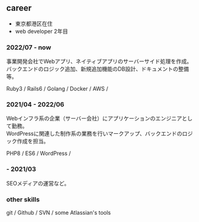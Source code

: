 ## career

- 東京都港区在住
- web developer 2年目

### 2022/07 - now

事業開発会社でWebアプリ、ネイティブアプリのサーバーサイド処理を作成。  
バックエンドのロジック追加、新規追加機能のDB設計、ドキュメントの整備等。

Ruby3 / Rails6 / Golang / Docker / AWS /

### 2021/04 - 2022/06

Webインフラ系の企業（サーバー会社）にアプリケーションのエンジニアとして勤務。  
WordPressに関連した制作系の業務を行いマークアップ、バックエンドのロジック作成を担当。

PHP8 / ES6 / WordPress /

### - 2021/03

SEOメディアの運営など。  

### other skills

git / Github / SVN / some Atlassian's tools
